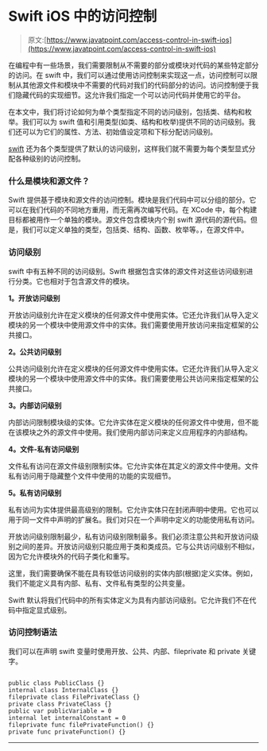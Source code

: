 # Swift iOS 中的访问控制

> 原文:[https://www.javatpoint.com/access-control-in-swift-ios](https://www.javatpoint.com/access-control-in-swift-ios)

在编程中有一些场景，我们需要限制从不需要的部分或模块对代码的某些特定部分的访问。在 swift 中，我们可以通过使用访问控制来实现这一点，访问控制可以限制从其他源文件和模块中不需要的代码对我们的代码部分的访问。访问控制便于我们隐藏代码的实现细节。这允许我们指定一个可以访问代码并使用它的平台。

在本文中，我们将讨论如何为单个类型指定不同的访问级别，包括类、结构和枚举。我们可以为 swift 值和引用类型(如类、结构和枚举)提供不同的访问级别。我们还可以为它们的属性、方法、初始值设定项和下标分配访问级别。

[swift](https://www.javatpoint.com/swift-tutorial) 还为各个类型提供了默认的访问级别，这样我们就不需要为每个类型显式分配各种级别的访问控制。

### 什么是模块和源文件？

Swift 提供基于模块和源文件的访问控制。模块是我们代码中可以分组的部分。它可以在我们代码的不同地方重用，而无需再次编写代码。在 XCode 中，每个构建目标都被用作一个单独的模块。源文件包含模块内个别 swift 源代码的源代码。但是，我们可以定义单独的类型，包括类、结构、函数、枚举等。，在源文件中。

### 访问级别

swift 中有五种不同的访问级别。Swift 根据包含实体的源文件对这些访问级别进行分类。它也相对于包含源文件的模块。

**1。开放访问级别**

开放访问级别允许在定义模块的任何源文件中使用实体。它还允许我们从导入定义模块的另一个模块中使用源文件中的实体。我们需要使用开放访问来指定框架的公共接口。

**2。公共访问级别**

公共访问级别允许在定义模块的任何源文件中使用实体。它还允许我们从导入定义模块的另一个模块中使用源文件中的实体。我们需要使用公共访问来指定框架的公共接口。

**3。内部访问级别**

内部访问限制模块级的实体。它允许实体在定义模块的任何源文件中使用，但不能在该模块之外的源文件中使用。我们使用内部访问来定义应用程序的内部结构。

**4。文件-私有访问级别**

文件私有访问在源文件级别限制实体。它允许实体在其定义的源文件中使用。文件私有访问用于隐藏整个文件中使用的功能的实现细节。

**5。私有访问级别**

私有访问为实体提供最高级别的限制。它允许实体只在封闭声明中使用。它也可以用于同一文件中声明的扩展名。我们对只在一个声明中定义的功能使用私有访问。

开放访问级别限制最少，私有访问级别限制最多。我们必须注意公共和开放访问级别之间的差异。开放访问级别只能应用于类和类成员。它与公共访问级别不相似，因为它允许模块外的代码子类化和重写。

这里，我们需要确保不能在具有较低访问级别的实体内部(根据)定义实体。例如，我们不能定义具有内部、私有、文件私有类型的公共变量。

Swift 默认将我们代码中的所有实体定义为具有内部访问级别。它允许我们不在代码中指定显式级别。

### 访问控制语法

我们可以在声明 swift 变量时使用开放、公共、内部、fileprivate 和 private 关键字。

```

public class PublicClass {}
internal class InternalClass {}
fileprivate class FilePrivateClass {}
private class PrivateClass {}
public var publicVariable = 0
internal let internalConstant = 0
fileprivate func filePrivateFunction() {}
private func privateFunction() {}

```

* * *